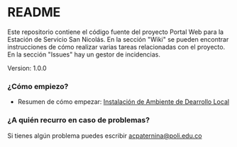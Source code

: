 # README #

Este repositorio contiene el código fuente del proyecto Portal Web para la Estación de Servicio San Nicolás. En la sección "Wiki" se pueden encontrar instrucciones de cómo realizar varias tareas relacionadas con el proyecto. En la sección "Issues" hay un gestor de incidencias.

Version: 1.0.0

### ¿Cómo empiezo? ###

* Resumen de cómo empezar: [Instalación de Ambiente de Dearrollo Local](https://bitbucket.org/antonio7439/poli-estaci-n-san-nicol-s-portal/wiki/Instalaci%C3%B3n%20de%20Ambiente%20de%20Desarrollo%20Local)

### ¿A quién recurro en caso de problemas? ###

Si tienes algún problema puedes escribir acpaternina@poli.edu.co